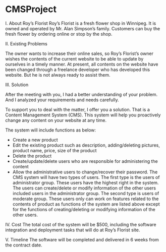 # CMSProject
 
I. About Roy’s Florist
Roy’s Florist is a fresh flower shop in Winnipeg. It is owned and operated by Mr. Alan Simpson’s family. Customers can
buy the fresh flower by ordering online or stop by the shop.

II. Existing Problems

The owner wants to increase their online sales, so Roy’s Florist’s owner wishes the contents of the current website to be
able to update by ourselves in a timely manner.
At present, all contents on the website have been changed through a freelance developer who has developed this
website. But he is not always ready to assist them.

III. Solution

After the meeting with you, I had a better understanding of your problem. And I analyzed your requirements and needs
carefully.

To support you to deal with the matter, I offer you a solution. That is a Content Management System (CMS). This system
will help you proactively change any content on your website at any time.

The system will include functions as below:

+ Create a new product
+ Edit the existing product such as description, adding/deleting pictures, product name, price, size of the
product
+ Delete the product
+ Create/update/delete users who are responsible for administering the content
+ Allow the administrative users to change/recover their password.
The CMS system will have two types of users.
The first type is the users of administrator group. These users have the highest right in the system. The users can
create/delete or modify information of the other users included users in the administrator group.
The second type is users of moderate group. These users only can work on features related to the contents of product as
functions of the system are listed above except for the functions of creating/deleting or modifying information of the
other users.

IV. Cost
The total cost of the system will be $500, including the software integration and deployment tasks that will do at Roy’s
Florist site.

V. Timeline
The software will be completed and delivered in 6 weeks from the contract date.
